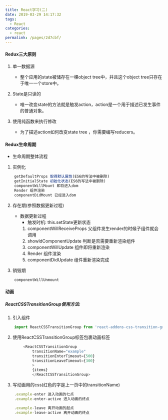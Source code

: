 ```yaml
---
title: React学习(二)
date: 2019-03-29 14:17:32
tags: 
  - React
categories: 
  - react
permalink: /pages/2d7cbf/
---
```

#### Redux三大原则

1. 单一数据源


   - 整个应用的state被储存在一棵object tree中，并且这个object tree只存在于唯一一个store中。


2. State是只读的
   
   - 唯一改变state的方法就是触发action，action是一个用于描述已发生事件的普通对象。

3. 使用纯函数来执行修改

   - 为了描述action如何改变state tree ，你需要编写reducers。

#### Redux生命周期
- 生命周期整体流程

1. 实例化

```javascript
    getDefaultProps 取得默认属性(ES6的写法中被删除)
    getInitialState 初始化状态(ES6的写法中被删除)
    componentWillMount 即将进入dom
    Render 组件渲染
    componentDidMount 已经进入dom
```

2. 存在期(参照数据更新过程)
    - 数据更新过程
      - 触发时机: this.setState更新状态
      1. componentWillReceiveProps 父组件发生render的时候子组件就会调用
      2. showldComponentUpdate 判断是否需要重新渲染组件
      3. componentWillUpdate 组件即将重新渲染
      4. Render 组件渲染
      5. componentDidUpdate 组件重新渲染完成

3. 销毁期
```javascript
    componentWillUnmount
```

#### 动画

##### ReactCSSTransitionGroup使用方法:

1. 引入组件
```javascript
    import ReactCSSTransitionGroup from 'react-addons-css-transition-group'
```
2. 使用ReactCSSTransitionGroup标签包裹动画标签
```javascript
        <ReactCSSTransitionGroup
            transitionName="example"
            transitionEnterTimeout={500}
            transitionLeaveTimeout={300}
            >
            {items}
            </ReactCSSTransitionGroup>
```
3. 写动画用的css(红色的字是上一页中的transitionName)

```javascript
    .example-enter 进入动画的七点
    .example-enter-active 进入动画的终点

    .example-leave 离开动画的起点
    .example-leave-active 离开动画的终点
```